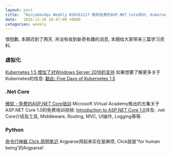 ```yaml
---
layout: post
title:  "NinjaDevOps Weekly #20161217 微软免费的ASP.NET Core培训, Kubernetes支持Windows Server 2016, Python参数设置神器Click"
date:   2016-12-26 10:47:00 +0800
categories: weekly
---
```

很抱歉, 本期迟到了两天. 并没有收到新奇有趣的消息, 本期给大家带来三篇学习资料. 

### 虚拟化
[Kubernetes 1.5 增加了对Windows Server 2016的支持](http://blog.kubernetes.io/2016/12/windows-server-support-kubernetes.html) 
如果想要了解更多关于Kubernetes的信息: [戳此: Five Days of Kubernetes 1.5](http://blog.kubernetes.io/2016/12/five-days-of-kubernetes-1.5.html)


### .Net Core
[微软 - 免费的ASP.NET Core培训](http://www.hanselman.com/blog/FreeIntermediateASPNETCore10TrainingOnMicrosoftVirtualAcademy.aspx)
Microsoft Virtual Academy推出的五集关于ASP.NET Core 1.0的免费培训视频:  [Introduction to ASP.NET Core 1.0]()涉及: .net Core介绍及工具, Middleware, Routing, MVC, UI操作, Logging等等. 


### Python
[命令行神器 Click 简明笔记](https://funhacks.net/2016/12/20/click/)
Argparse用起来实在是麻烦, Click就是"for human being'的Argparse! 
